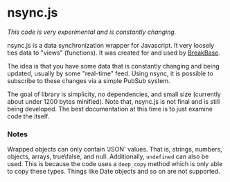 nsync.js
========

*This code is very experimental and is constantly changing.*

nsync.js is a data synchronization wrapper for Javascript. It very loosely ties data to "views" (functions). It was created for and used by [BreakBase](http://breakbase.com). 

The idea is that you have some data that is constantly changing and being updated, usually by some "real-time" feed. Using nsync, it is possible to subscribe to these changes via a simple PubSub system.

The goal of library is simplicity, no dependencies, and small size (currently about under 1200 bytes minified). Note that, nsync.js is not final and is still being developed. The best documentation at this time is to just examine code the itself.


### Notes

Wrapped objects can only contain 'JSON' values. That is, strings, numbers, objects, arrays, true\false, and null. Additionally, `undefined` can also be used. This is because the code uses a `deep_copy` method which is only able to copy these types. Things like Date objects and so on are not supported.


